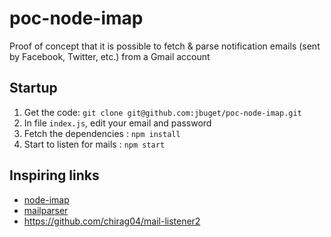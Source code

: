 # poc-node-imap
Proof of concept that it is possible to fetch &amp; parse notification emails (sent by Facebook, Twitter, etc.) from a Gmail account

## Startup

1. Get the code: `git clone git@github.com:jbuget/poc-node-imap.git`
2. In file `index.js`, edit your email and password
3. Fetch the dependencies : `npm install`
4. Start to listen for mails : `npm start`

## Inspiring links
- [node-imap](https://github.com/mscdex/node-imap)
- [mailparser](https://github.com/andris9/mailparser)
- https://github.com/chirag04/mail-listener2
